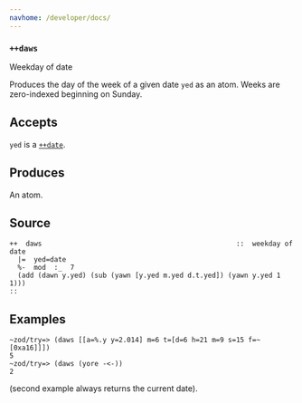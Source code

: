 ```yaml
---
navhome: /developer/docs/
---
```



### `++daws`

Weekday of date

Produces the day of the week of a given date `yed` as an atom. Weeks are
zero-indexed beginning on Sunday.

Accepts
-------

`yed` is a [`++date`]().

Produces
--------

An atom.

Source
------

    ++  daws                                                ::  weekday of date
      |=  yed=date
      %-  mod  :_  7
      (add (dawn y.yed) (sub (yawn [y.yed m.yed d.t.yed]) (yawn y.yed 1 1)))
    ::

Examples
--------

    ~zod/try=> (daws [[a=%.y y=2.014] m=6 t=[d=6 h=21 m=9 s=15 f=~[0xa16]]])
    5
    ~zod/try=> (daws (yore -<-))
    2

(second example always returns the current date).


